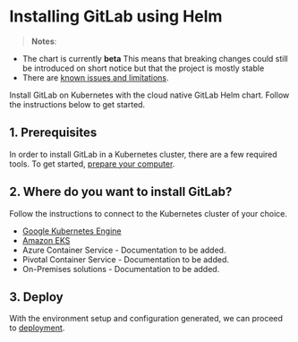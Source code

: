# Installing GitLab using Helm

> **Notes**:
* The chart is currently **beta**  This means that breaking changes could still be introduced on short notice but that the project is mostly stable
* There are [known issues and limitations](doc/architecture/beta.md#known-issues-and-limitations).

Install GitLab on Kubernetes with the cloud native GitLab Helm chart. Follow the instructions below to get started.

## 1. Prerequisites

In order to install GitLab in a Kubernetes cluster, there are a few required tools. To get started, [prepare your computer](tools.md).

## 2. Where do you want to install GitLab?

Follow the instructions to connect to the Kubernetes cluster of your choice.

* [Google Kubernetes Engine][]
* [Amazon EKS](../cloud/eks.md)
* Azure Container Service - Documentation to be added.
* Pivotal Container Service - Documentation to be added.
* On-Premises solutions - Documentation to be added.

## 3. Deploy

With the environment setup and configuration generated,
we can proceed to [deployment][].

[Google Kubernetes Engine]: ../cloud/gke.md
[resources]: resources.md
[deployment]: deployment.md
